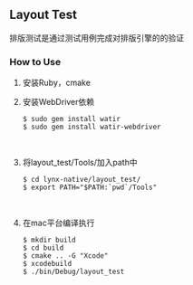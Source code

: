 ## Layout Test

排版测试是通过测试用例完成对排版引擎的的验证



### How to Use

1. 安装Ruby，cmake

2. 安装WebDriver依赖

   ```shell
   $ sudo gem install watir
   $ sudo gem install watir-webdriver 
   ```

   ​

3. 将layout_test/Tools/加入path中

   ```shell
   $ cd lynx-native/layout_test/
   $ export PATH="$PATH:`pwd`/Tools"
   ```

   ​

4. 在mac平台编译执行

   ```shell
   $ mkdir build
   $ cd build
   $ cmake .. -G "Xcode"
   $ xcodebuild
   $ ./bin/Debug/layout_test
   ```

   ​

